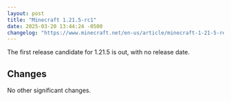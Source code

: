```yaml
---
layout: post
title: "Minecraft 1.21.5-rc1"
date: 2025-03-20 13:44:24 -0500
changelog: "https://www.minecraft.net/en-us/article/minecraft-1-21-5-release-candidate-1"
---
```


The first release candidate for 1.21.5 is out, with no release date.

## Changes

No other significant changes.

